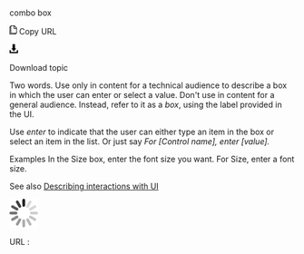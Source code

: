 # 

combo box

![Copy URL](media/combo-box/Copy.png)
Copy URL

![Download](media/combo-box/Download.png)

Download topic

Two
words. Use only in content for a technical audience to describe a box
in which the user can enter or select a value. Don't use in content for a general audience. Instead, refer to it as a *box*, using the label provided in the UI.

Use *enter* to indicate that the user can either type an item in the box or select an item in the list. Or just say *For \[Control name\],* *enter \[value\].*

Examples
In the Size box, enter the font size you want.
For Size, enter a font size.

See also [Describing interactions with UI](https://worldready.cloudapp.net/Styleguide/Read?id=2700&topicid=26472)

![In progress](media/combo-box/activity-large.gif)

URL :
